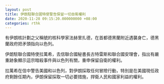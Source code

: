 ```yaml
---
layout: post
title: 伊朗駐聯合國特使警告保留一切自衛權利
date: 2020-11-28 09:15:20.000000000 +08:00
categories: rthk
---
```


有伊朗核計劃之父稱號的核科學家法赫里扎德，在首都德黑蘭附近遇襲身亡，德黑蘭政府把矛頭指向以色列。

伊朗駐聯合國特使拉萬希，去信聯合國秘書長古特雷斯和聯合國安理會，指出有嚴重跡象顯示這宗暗殺事件與以色列有關，重申保留自衛的權利。

拉萬希在信中警告美國和以色列，對伊朗採取任何冒險行動，特別是在美國現任政府剩餘任期內，伊朗保留採取一切必要措施，捍衛人民和國家利益的權利。
